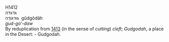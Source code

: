 <body>
  <p>H1412<br>  גּדגּדה  <br> גּוּדגּוֹדָה  ‎  gûdgôdâh  <br><i>gud-go‘-daw </i><br>By reduplication from <a href="h1413.htm">1413</a> (in the sense of <i>cutting</i>) <i>cleft</i>; <i>Gudgodah</i>, a place in the Desert: - Gudgodah.<br></p>
 </body>